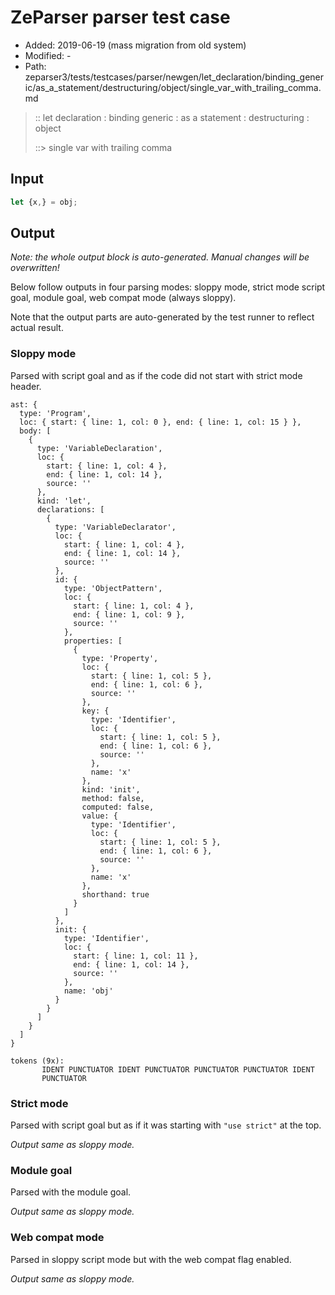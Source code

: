 # ZeParser parser test case

- Added: 2019-06-19 (mass migration from old system)
- Modified: -
- Path: zeparser3/tests/testcases/parser/newgen/let_declaration/binding_generic/as_a_statement/destructuring/object/single_var_with_trailing_comma.md

> :: let declaration : binding generic : as a statement : destructuring : object
>
> ::> single var with trailing comma

## Input

`````js
let {x,} = obj;
`````

## Output

_Note: the whole output block is auto-generated. Manual changes will be overwritten!_

Below follow outputs in four parsing modes: sloppy mode, strict mode script goal, module goal, web compat mode (always sloppy).

Note that the output parts are auto-generated by the test runner to reflect actual result.

### Sloppy mode

Parsed with script goal and as if the code did not start with strict mode header.

`````
ast: {
  type: 'Program',
  loc: { start: { line: 1, col: 0 }, end: { line: 1, col: 15 } },
  body: [
    {
      type: 'VariableDeclaration',
      loc: {
        start: { line: 1, col: 4 },
        end: { line: 1, col: 14 },
        source: ''
      },
      kind: 'let',
      declarations: [
        {
          type: 'VariableDeclarator',
          loc: {
            start: { line: 1, col: 4 },
            end: { line: 1, col: 14 },
            source: ''
          },
          id: {
            type: 'ObjectPattern',
            loc: {
              start: { line: 1, col: 4 },
              end: { line: 1, col: 9 },
              source: ''
            },
            properties: [
              {
                type: 'Property',
                loc: {
                  start: { line: 1, col: 5 },
                  end: { line: 1, col: 6 },
                  source: ''
                },
                key: {
                  type: 'Identifier',
                  loc: {
                    start: { line: 1, col: 5 },
                    end: { line: 1, col: 6 },
                    source: ''
                  },
                  name: 'x'
                },
                kind: 'init',
                method: false,
                computed: false,
                value: {
                  type: 'Identifier',
                  loc: {
                    start: { line: 1, col: 5 },
                    end: { line: 1, col: 6 },
                    source: ''
                  },
                  name: 'x'
                },
                shorthand: true
              }
            ]
          },
          init: {
            type: 'Identifier',
            loc: {
              start: { line: 1, col: 11 },
              end: { line: 1, col: 14 },
              source: ''
            },
            name: 'obj'
          }
        }
      ]
    }
  ]
}

tokens (9x):
       IDENT PUNCTUATOR IDENT PUNCTUATOR PUNCTUATOR PUNCTUATOR IDENT
       PUNCTUATOR
`````

### Strict mode

Parsed with script goal but as if it was starting with `"use strict"` at the top.

_Output same as sloppy mode._

### Module goal

Parsed with the module goal.

_Output same as sloppy mode._

### Web compat mode

Parsed in sloppy script mode but with the web compat flag enabled.

_Output same as sloppy mode._
